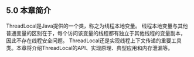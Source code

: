 ## 5.0 本章简介

ThreadLocal是Java提供的一个类，称之为线程本地变量。
线程本地变量与其他普通变量的区别在于，每个访问该变量的线程都有独立于其他线程的变量副本， 
因此不存在线程安全问题。
ThreadLocal还是实现线程上下文传递的重要工具类。本章将介绍ThreadLocal的API、实现原理、典型应用和内存泄漏等。